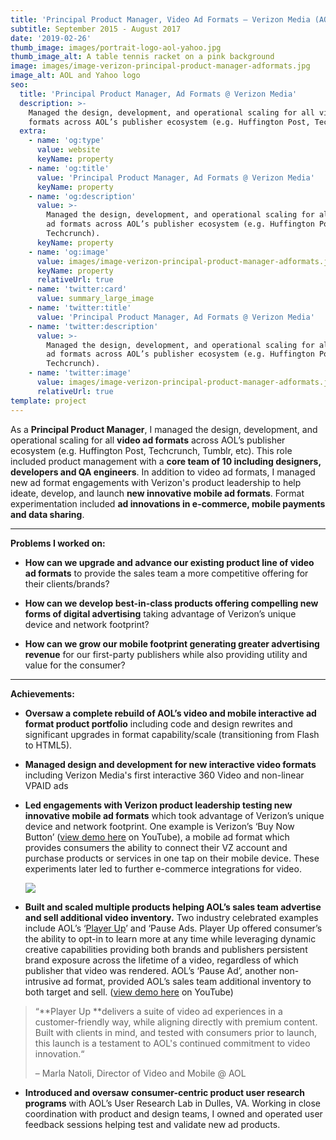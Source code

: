 ```yaml
---
title: 'Principal Product Manager, Video Ad Formats — Verizon Media (AOL/Yahoo)'
subtitle: September 2015 - August 2017
date: '2019-02-26'
thumb_image: images/portrait-logo-aol-yahoo.jpg
thumb_image_alt: A table tennis racket on a pink background
image: images/image-verizon-principal-product-manager-adformats.jpg
image_alt: AOL and Yahoo logo
seo:
  title: 'Principal Product Manager, Ad Formats @ Verizon Media'
  description: >-
    Managed the design, development, and operational scaling for all video ad
    formats across AOL’s publisher ecosystem (e.g. Huffington Post, Techcrunch).
  extra:
    - name: 'og:type'
      value: website
      keyName: property
    - name: 'og:title'
      value: 'Principal Product Manager, Ad Formats @ Verizon Media'
      keyName: property
    - name: 'og:description'
      value: >-
        Managed the design, development, and operational scaling for all video
        ad formats across AOL’s publisher ecosystem (e.g. Huffington Post,
        Techcrunch).
      keyName: property
    - name: 'og:image'
      value: images/image-verizon-principal-product-manager-adformats.jpg
      keyName: property
      relativeUrl: true
    - name: 'twitter:card'
      value: summary_large_image
    - name: 'twitter:title'
      value: 'Principal Product Manager, Ad Formats @ Verizon Media'
    - name: 'twitter:description'
      value: >-
        Managed the design, development, and operational scaling for all video
        ad formats across AOL’s publisher ecosystem (e.g. Huffington Post,
        Techcrunch).
    - name: 'twitter:image'
      value: images/image-verizon-principal-product-manager-adformats.jpg
      relativeUrl: true
template: project
---
```

As a **Principal Product Manager**, I managed the design, development, and operational scaling for all **video ad formats** across AOL’s publisher ecosystem (e.g. Huffington Post, Techcrunch, Tumblr, etc). This role included product management with a **core team of 10 including designers, developers and QA engineers**. In addition to video ad formats, I managed new ad format engagements with Verizon's product leadership to help ideate, develop, and launch **new innovative mobile ad formats**. Format experimentation included **ad innovations in e-commerce, mobile payments and data sharing**.

<HR>

**Problems I worked on:**

*   **How can we upgrade and advance our existing product line of video ad formats** to provide the sales team a more competitive offering for their clients/brands?

<!---->

*   **How can we develop best-in-class products offering compelling new forms of digital advertising** taking advantage of Verizon’s unique device and network footprint?

<!---->

*   **How can we grow our mobile footprint generating greater advertising revenue** for our first-party publishers while also providing utility and value for the consumer?

<HR>

**Achievements:**

*   **Oversaw a complete rebuild of AOL’s video and mobile interactive ad format product portfolio** including code and design rewrites and significant upgrades in format capability/scale (transitioning from Flash to HTML5).

<!---->

*   **Managed design and development for new interactive video formats** including Verizon Media's first interactive 360 Video and non-linear VPAID ads

<!---->

*   **Led engagements with Verizon product leadership testing new innovative mobile ad formats** which took advantage of Verizon’s unique device and network footprint. One example is Verizon’s ‘Buy Now Button’ ([view demo here](https://youtu.be/6PHpFMCARt0) on YouTube), a mobile ad format which provides consumers the ability to connect their VZ account and purchase products or services in one tap on their mobile device. These experiments later led to further e-commerce integrations for video.

    ![](images/mobile-wallet-demo-edit.gif)

<!---->

*   **Built and scaled multiple products helping AOL’s sales team advertise and sell additional video inventory.** Two industry celebrated examples include AOL’s ‘[Player Up](https://martech.org/aol-brandbuilder-ad-format-suite-launch/)’ and ‘Pause Ads. Player Up offered consumer’s the ability to opt-in to learn more at any time while leveraging dynamic creative capabilities providing both brands and publishers persistent brand exposure across the lifetime of a video, regardless of which publisher that video was rendered. AOL’s ‘Pause Ad’, another non-intrusive ad format, provided AOL’s sales team additional inventory to both target and sell. ([view demo here](https://youtu.be/BsdrMzrHrT4) on YouTube)

> “\*\*Player Up \*\*delivers a suite of video ad experiences in a customer-friendly way, while aligning directly with premium content. Built with clients in mind, and tested with consumers prior to launch, this launch is a testament to AOL's continued commitment to video innovation.“
>
> – Marla Natoli, Director of Video and Mobile @ AOL

<!---->

*   **Introduced and oversaw** **consumer-centric product user research programs** with AOL’s User Research Lab in Dulles, VA. Working in close coordination with product and design teams, I owned and operated  user feedback sessions helping test and validate new ad products.
